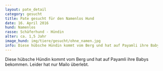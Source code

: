 ```yaml
---
layout: pate_detail
category: gesucht
title: Pate gesucht für den Namenlos Hund
date: 16. April 2016
hund: Namenlos
rasse: Schäferhund - Hündin
alter: ca. 1,5 Jahr
image_hund: img/tiere/gesucht/ohne_namen.jpg
info: Diese hübsche Hündin kommt vom Berg und hat auf Payamli ihre Babys bekommen. Leider hat nur Mailo überlebt.
---
```


Diese hübsche Hündin kommt vom Berg und hat auf Payamli ihre Babys bekommen. Leider hat nur Mailo überlebt.
